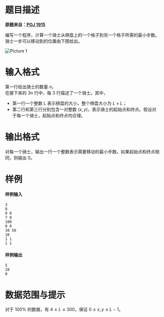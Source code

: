 
# 题目描述

**原题来自：[POJ 1915](http://poj.org/problem?id=1915)**

编写一个程序，计算一个骑士从棋盘上的一个格子到另一个格子所需的最小步数。骑士一步可以移动到的位置由下图给出。

![Picture 1](source/loj/10028/img/aHR0cDovL21pYW8uc3UvaW1hZ2VzLzIwMTgvMDcvMDQvYWFhY2E0OTMucG5n.png)



# 输入格式

第一行给出骑士的数量 $n$。  
在接下来的 $3n$ 行中，每 $3$ 行描述了一个骑士。其中，
* 第一行一个整数 $L$ 表示棋盘的大小，整个棋盘大小为 $L\times L$；
* 第二行和第三行分别包含一对整数 $(x,y)$，表示骑士的起始点和终点。假设对于每一个骑士，起始点和终点均合理。

# 输出格式

对每一个骑士，输出一行一个整数表示需要移动的最小步数。如果起始点和终点相同，则输出 $0$。

# 样例

#### 样例输入
```plain
3
8
0 0
7 0
100
0 0
30 50
10
1 1
1 1
```
#### 样例输出
```plain
5
28
0
```

# 数据范围与提示

对于 $100\%$ 的数据，有 $4\le L\le 300$，保证 $0\le x,y\le L-1$。

